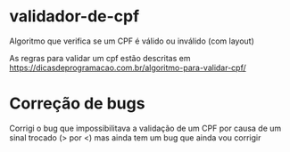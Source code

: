 # validador-de-cpf
Algoritmo que verifica se um CPF é válido ou inválido (com layout)

As regras para validar um cpf estão descritas em https://dicasdeprogramacao.com.br/algoritmo-para-validar-cpf/

# Correção de bugs
Corrigi o bug que impossibilitava a validação de um CPF por causa de um sinal trocado (> por <) mas ainda tem um bug que ainda vou corrigir
